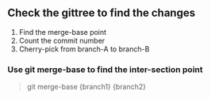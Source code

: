 ## Check the gittree to find the changes

1. Find the merge-base point
2. Count the commit number
3. Cherry-pick from branch-A to branch-B

### Use git merge-base to find the inter-section point
>git merge-base {branch1} {branch2}


<!--stackedit_data:
eyJoaXN0b3J5IjpbMTk1NTIyMDU0XX0=
-->